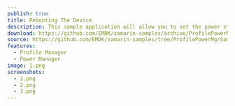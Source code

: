 ```yaml
---
publish: true
title: Rebooting The Device
description: This sample application will allow you to set the power state to "Suspend" (sleep mode) or "Reset" (reboot).
download: https://github.com/EMDK/xamarin-samples/archive/ProfilePowerMgrSample1.zip
source: https://github.com/EMDK/xamarin-samples/tree/ProfilePowerMgrSample1
features: 
  - Profile Manager
  - Power Manager
image: 1.png
screenshots: 
  - 1.png
  - 2.png
  - 3.png
---
```


